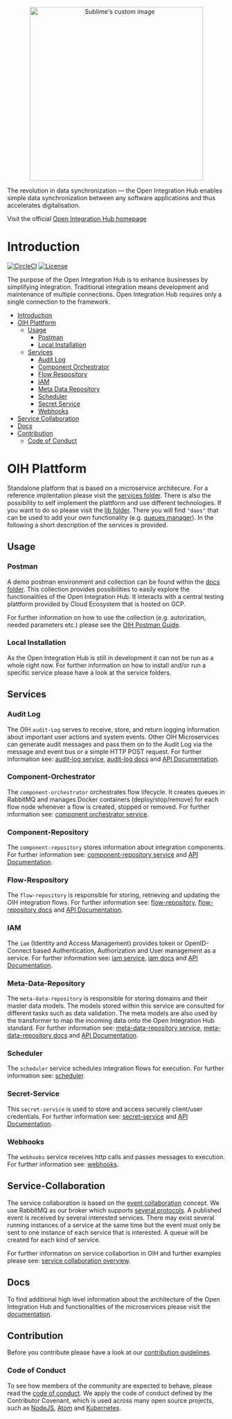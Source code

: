 <p align="center">
  <img src="https://github.com/openintegrationhub/openintegrationhub/blob/master/Assets/medium-oih-einzeilig-zentriert.jpg" alt="Sublime's custom image" width="400"/>
</p>

The revolution in data synchronization — the Open Integration Hub enables simple data synchronization between any software applications and thus accelerates digitalisation.

Visit the official [Open Integration Hub homepage](https://www.openintegrationhub.org/)

# Introduction

[![CircleCI](https://circleci.com/gh/openintegrationhub/openintegrationhub/tree/master.svg?style=svg)](https://circleci.com/gh/openintegrationhub/openintegrationhub/tree/master)
[![License](https://img.shields.io/badge/License-Apache%202.0-yellow.svg)](LICENSE)

The purpose of the Open Integration Hub is to enhance businesses by simplifying integration. Traditional integration means development and maintenance of multiple connections.
Open Integration Hub requires only a single connection to the framework.

- [Introduction](#introduction)
- [OIH Plattform](#oih-plattform)
  - [Usage](#usage)
    - [Postman](#postman)
    - [Local Installation](#local-installation)
  - [Services](#services)
    - [Audit Log](#audit-log)
    - [Component Orchestrator](#component-orchestrator)
    - [Flow Respository](#flow-respository)
    - [IAM](#iam)
    - [Meta Data Repository](#meta-data-repository)
    - [Scheduler](#scheduler)
    - [Secret Service](#secret-service)
    - [Webhooks](#webhooks)
- [Service Collaboration](#service-collaboration)
- [Docs](#docs)
- [Contribution](#contribution)
    - [Code of Conduct](#code-of-conduct)

# OIH Plattform
Standalone platform that is based on a microservice architecure. For a reference implentation please visit the [services folder](services). There is also the possibility to self implement the plattform and use different technologies. If you want to do so please visit the [lib folder](lib). There you will find `"daos"` that can be used to add your own functionality (e.g. [queues manager](https://github.com/openintegrationhub/openintegrationhub/blob/master/lib/component-orchestrator/src/QueuesManager.js#L2)). In the following a short description of the services is provided. 

## Usage

### Postman

A demo postman environment and collection can be found within the [docs folder](docs). This collection provides possibilities to easily explore the functionalities of the Open Integration Hub. It interacts with a central testing plattform provided by Cloud Ecosystem that is hosted on GCP.

For further information on how to use the collection (e.g. autorization, needed parameters etc.) please see the [OIH Postman Guide](docs/oihPostmanGuide.md).

### Local Installation

As the Open Integration Hub is still in development it can not be run as a whole right now.
For further information on how to install and/or run a specific service please have a look at the service folders.

## Services

### Audit Log

The OIH `audit-Log` serves to receive, store, and return logging information about important user actions and system events. Other OIH Microservices can generate audit messages and pass them on to the Audit Log via the message and event bus or a simple HTTP POST request. For further information see: [audit-log service](services/audit-log), [audit-log docs](docs/services/AuditLog) and [API Documentation](http://auditlog.openintegrationhub.com/api-docs/).

### Component-Orchestrator

The `component-orchestrator` orchestrates flow lifecycle. It creates queues in RabbitMQ and manages Docker containers (deploy/stop/remove) for each flow node whenever a flow is created, stopped or removed.
For further information see: [component orchestrator service](services/component-orchestrator).

### Component-Repository

The `component-repository` stores information about integration components.  For further information see: [component-repository service](https://github.com/openintegrationhub/openintegrationhub/tree/master/services/component-repository) and [API Documentation](http://component-repository.openintegrationhub.com/api-docs/).

### Flow-Respository

The `flow-repository` is responsible for storing, retrieving and updating the OIH integration flows. 
For further information see: [flow-repository](services/integration-content-repository), [flow-repository docs](docs/services/FlowRepository.md) and [API Documentation](http://flow-repository.openintegrationhub.com/api-docs/).

### IAM

The `iam` (Identity and Access Management) provides token or OpenID-Connect based Authentication, Authorization and User management as a service.
For further information see: [iam service](services/iam), [iam docs](docs/services/IAM) and [API Documentation](http://iam.openintegrationhub.com/api-docs/).

### Meta-Data-Repository

The `meta-data-repository` is responsible for storing domains and their master data models. The models stored within this service are consulted for different tasks such as data validation. The meta models are also used by the transformer to map the incoming data onto the Open Integration Hub standard. For further information see: [meta-data-repository service](services/meta-data-repository), [meta-data-repository docs](docs/services/MetaDataRepository.md) and [API Documentation](http://metadata.openintegrationhub.com/api-docs/).

### Scheduler

The `scheduler` service schedules integration flows for execution. For further information see: [scheduler](services/scheduler).

### Secret-Service

This `secret-service` is used to store and access securely client/user credentials. For further information see: [secret-service](services/secret-service) and [API Documentation](http://skm.openintegrationhub.com/api-docs/).

### Webhooks

The `webhooks` service receives http calls and passes messages to execution. For further information see: [webhooks](services/communication-router).

## Service-Collaboration

The service collaboration is based on the [event collaboration](https://martinfowler.com/eaaDev/EventCollaboration.html) concept. We use RabbitMQ as our broker which supports [several protocols](https://www.rabbitmq.com/protocols.html).
A published event is received by several interested services. There may exist several running instances of a service at the same time but the event must only be sent to one instance of each service that is interested. A queue will be created for each kind of service.

For further information on service collabortion in OIH and further examples please see: [service collaboration overview](docs/ServiceCollaborationOverview.md).

## Docs

To find additional high level information about the architecture of the Open Integration Hub and functionalities of the microservices please visit the [documentation](docs).

## Contribution

Before you contribute please have a look at our [contribution guidelines](CONTRIBUTING.md).

### Code of Conduct

To see how members of the community are expected to behave, please read the [code of conduct](CODE_OF_CONDUCT.md). We apply the code of conduct defined by the Contributor Covenant, which is used across many open source projects, such as [NodeJS](https://github.com/nodejs/node), [Atom](https://github.com/atom/atom) and [Kubernetes](https://github.com/kubernetes/kubernetes).
